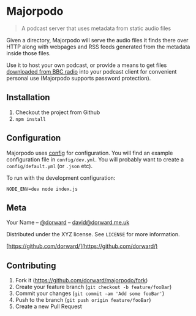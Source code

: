 # Majorpodo
> A podcast server that uses metadata from static audio files

Given a directory, Majorpodo will serve the audio files it finds there over HTTP
along with webpages and RSS feeds generated from the metadata inside those
files.

Use it to host your own podcast, or provide a means to get files [downloaded
from BBC radio](https://github.com/get-iplayer/get_iplayer) into your podcast
client for convenient personal use (Majorpodo supports password protection).

## Installation

1. Checkout the project from Github
2. `npm install`

## Configuration

Majorpodo uses [config](https://www.npmjs.com/package/config) for configuration.
You will find an example configuration file in `config/dev.yml`. You will
probably want to create a `config/default.yml` (or `.json` etc).

To run with the development configuration:

    NODE_ENV=dev node index.js

## Meta

Your Name – [@dorward](https://twitter.com/dorward) – david@dorward.me.uk

Distributed under the XYZ license. See ``LICENSE`` for more information.

[https://github.com/dorward/](https://github.com/dorward/)

## Contributing

1. Fork it (<https://github.com/dorward/majorpodo/fork>)
2. Create your feature branch (`git checkout -b feature/fooBar`)
3. Commit your changes (`git commit -am 'Add some fooBar'`)
4. Push to the branch (`git push origin feature/fooBar`)
5. Create a new Pull Request

